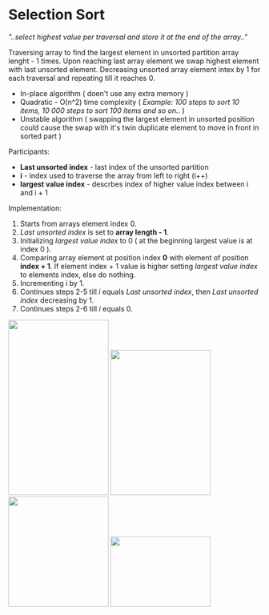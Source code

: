 # Selection Sort

_"..select highest value per traversal and store it at the end of the array.."_

Traversing array to find the largest element in unsorted partition array lenght - 1 times. Upon reaching last array element we swap highest element with last unsorted element. Decreasing unsorted array element intex by 1 for each traversal and repeating till it reaches 0.

* In-place algorithm ( doen't use any extra memory )
* Quadratic - O(n^2) time complexity ( _Example: 100 steps to sort 10 items, 10 000 steps to sort 100 items and so on.._ )
* Unstable algorithm ( swapping the largest element in unsorted position could cause the swap with it's twin duplicate element to move in front in sorted part )

Participants:
* __Last unsorted index__ - last index of the unsorted partition
* __i__ - index used to traverse the array from left to right (i++)
* __largest value index__ - descrbes index of higher value index between i and i + 1

Implementation:
1. Starts from arrays element index 0.
2. _Last unsorted index_ is set to __array length - 1__.
3. Initializing _largest value index_ to 0 ( at the beginning largest value is at index 0 ).
4. Comparing array element at position index __0__ with element of position __index + 1__. If element index + 1 value is higher setting _largest value index_ to elements index, else do nothing.
5. Incrementing i by 1.
6. Continues steps 2-5 till _i_ equals _Last unsorted index_, then _Last unsorted index_ decreasing by 1.
7. Continues steps 2-6 till _i_ equals 0.

<p align="midlde">
  <img src="http://www.equestionanswers.com/c/images/selection-sort-selection1-iteration-stages.png" width="200" height="350">
  <img src="http://www.equestionanswers.com/c/images/selection-sort-selection2-iteration-stages.png" width="200" height="290">
  <img src="http://www.equestionanswers.com/c/images/selection-sort-selection3-iteration-stages.png" width="200" height="220">
  <img src="http://www.equestionanswers.com/c/images/selection-sort-selection4-iteration-stages.png" width="200" height="140">
 </p>
